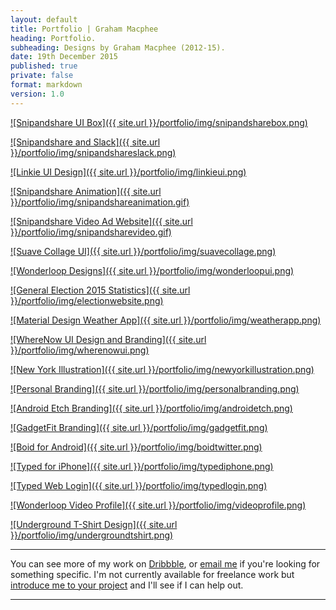```yaml
---
layout: default
title: Portfolio | Graham Macphee
heading: Portfolio.
subheading: Designs by Graham Macphee (2012-15).
date: 19th December 2015
published: true
private: false
format: markdown
version: 1.0
---
```


[![Snipandshare UI Box]({{ site.url }}/portfolio/img/snipandsharebox.png)](http://snipandshare.com)

[![Snipandshare and Slack]({{ site.url }}/portfolio/img/snipandshareslack.png)](http://snipandshare.com/slack)

[![Linkie UI Design]({{ site.url }}/portfolio/img/linkieui.png)](https://dribbble.com/shots/2134219-Snipandshare-Beta)

[![Snipandshare Animation]({{ site.url }}/portfolio/img/snipandshareanimation.gif)](http://snipandshare.com)

[![Snipandshare Video Ad Website]({{ site.url }}/portfolio/img/snipandsharevideo.gif)](http://snipandshare.com)

[![Suave Collage UI]({{ site.url }}/portfolio/img/suavecollage.png)](https://dribbble.com/shots/2096399-Suave-Collage)

[![Wonderloop Designs]({{ site.url }}/portfolio/img/wonderloopui.png)](http://wonderloop.me)

[![General Election 2015 Statistics]({{ site.url }}/portfolio/img/electionwebsite.png)](http://grahammacphee.co.uk/ge15)

[![Material Design Weather App]({{ site.url }}/portfolio/img/weatherapp.png)](http://grahammacphee.co.uk/weather)

[![WhereNow UI Design and Branding]({{ site.url }}/portfolio/img/wherenowui.png)](https://dribbble.com/shots/1940608-WhereNow)

[![New York Illustration]({{ site.url }}/portfolio/img/newyorkillustration.png)](https://dribbble.com/shots/1567670-New-York)

[![Personal Branding]({{ site.url }}/portfolio/img/personalbranding.png)](https://dribbble.com/shots/2042901-A-New-Project)

[![Android Etch Branding]({{ site.url }}/portfolio/img/androidetch.png)](http://nerdandlaser.com/)

[![GadgetFit Branding]({{ site.url }}/portfolio/img/gadgetfit.png)](http://dribbble.com/gmph)

[![Boid for Android]({{ site.url }}/portfolio/img/boidtwitter.png)](http://boidapp.tumblr.com)

[![Typed for iPhone]({{ site.url }}/portfolio/img/typediphone.png)](https://dribbble.com/gmph/projects/269605-Typed)

[![Typed Web Login]({{ site.url }}/portfolio/img/typedlogin.png)](https://dribbble.com/gmph/projects/269605-Typed)

[![Wonderloop Video Profile]({{ site.url }}/portfolio/img/videoprofile.png)](https://dribbble.com/shots/1331725-Wonderloop-Branding-Element)

[![Underground T-Shirt Design]({{ site.url }}/portfolio/img/undergroundtshirt.png)](https://dribbble.com/shots/1159783-Underground-T-Shirt)

***

You can see more of my work on [Dribbble](http://dribbble.com/gmph), or [email me](mailto:hi@gmph.co?subject=&body=Hey%20Graham%2C%0A%0A) if you're looking for something specific. I'm not currently available for freelance work but [introduce me to your project](mailto:hi@gmph.co?subject=&body=Hey%20Graham%2C%0A%0A) and I'll see if I can help out.

***
